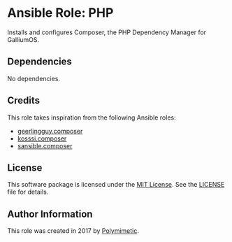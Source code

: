 # Ansible Role: PHP

Installs and configures Composer, the PHP Dependency Manager for GalliumOS.

## Dependencies

No dependencies.

## Credits

This role takes inspiration from the following Ansible roles:

- [geerlingguy.composer](https://github.com/geerlingguy/ansible-role-composer)
- [kosssi.composer](https://github.com/kosssi/ansible-role-composer)
- [sansible.composer](https://github.com/sansible/composer)

## License

This software package is licensed under the [MIT License](https://opensource.org/licenses/MIT). See the [LICENSE](./LICENSE) file for details.

## Author Information

This role was created in 2017 by [Polymimetic](https://github.com/polymimetic).
